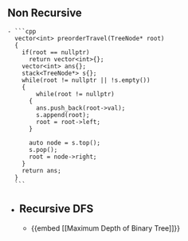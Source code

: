 ## Non Recursive
	- ```cpp
	  vector<int> preorderTravel(TreeNode* root)
	  {
	    if(root == nullptr)
	      return vector<int>{};
	    vector<int> ans{};
	    stack<TreeNode*> s{};
	    while(root != nullptr || !s.empty())
	    {
	    	while(root != nullptr)
	      {
	        ans.push_back(root->val);
	        s.append(root);
	        root = root->left;
	      }
	      
	      auto node = s.top();
	      s.pop();
	      root = node->right;
	    }
	    return ans;
	  }
	  ```
- ## Recursive DFS
	- {{embed [[Maximum Depth of Binary Tree]]}}
